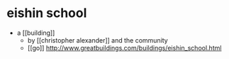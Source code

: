 # eishin school

- a [[building]]
  - by [[christopher alexander]] and the community
  - [[go]] http://www.greatbuildings.com/buildings/eishin_school.html

